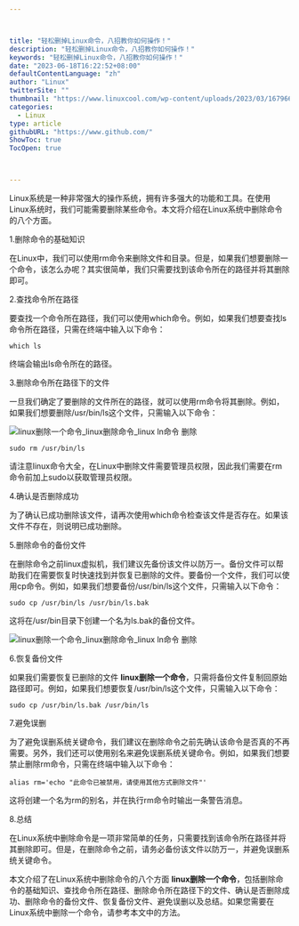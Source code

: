 ```yaml
---



title: "轻松删掉Linux命令，八招教你如何操作！"
description: "轻松删掉Linux命令，八招教你如何操作！"
keywords: "轻松删掉Linux命令，八招教你如何操作！"
date: "2023-06-18T16:22:52+08:00"
defaultContentLanguage: "zh"
author: "Linux"
twitterSite: ""
thumbnail: "https://www.linuxcool.com/wp-content/uploads/2023/03/1679666763862_0.png"
categories:
  - Linux
type: article
githubURL: "https://www.github.com/"
ShowToc: true
TocOpen: true



---
```


Linux系统是一种非常强大的操作系统，拥有许多强大的功能和工具。在使用Linux系统时，我们可能需要删除某些命令。本文将介绍在Linux系统中删除命令的八个方面。

1.删除命令的基础知识

在Linux中，我们可以使用rm命令来删除文件和目录。但是，如果我们想要删除一个命令，该怎么办呢？其实很简单，我们只需要找到该命令所在的路径并将其删除即可。

2.查找命令所在路径

要查找一个命令所在路径，我们可以使用which命令。例如，如果我们想要查找ls命令所在路径，只需在终端中输入以下命令：

```
which ls
```

终端会输出ls命令所在的路径。

3.删除命令所在路径下的文件

一旦我们确定了要删除的文件所在的路径，就可以使用rm命令将其删除。例如，如果我们想要删除/usr/bin/ls这个文件，只需输入以下命令：

![linux删除一个命令_linux删除命令_linux ln命令 删除](https://www.linuxcool.com/wp-content/uploads/2023/03/1679666763862_0.png)

```
sudo rm /usr/bin/ls
```

请注意linux命令大全，在Linux中删除文件需要管理员权限，因此我们需要在rm命令前加上sudo以获取管理员权限。

4.确认是否删除成功

为了确认已成功删除该文件，请再次使用which命令检查该文件是否存在。如果该文件不存在，则说明已成功删除。

5.删除命令的备份文件

在删除命令之前linux虚拟机，我们建议先备份该文件以防万一。备份文件可以帮助我们在需要恢复时快速找到并恢复已删除的文件。要备份一个文件，我们可以使用cp命令。例如，如果我们想要备份/usr/bin/ls这个文件，只需输入以下命令：

```
sudo cp /usr/bin/ls /usr/bin/ls.bak
```

这将在/usr/bin目录下创建一个名为ls.bak的备份文件。

![linux删除一个命令_linux删除命令_linux ln命令 删除](https://www.linuxcool.com/wp-content/uploads/2023/03/1679666763862_1.png)

6.恢复备份文件

如果我们需要恢复已删除的文件 **linux删除一个命令**，只需将备份文件复制回原始路径即可。例如，如果我们想要恢复/usr/bin/ls这个文件，只需输入以下命令：

```
sudo cp /usr/bin/ls.bak /usr/bin/ls
```

7.避免误删

为了避免误删系统关键命令，我们建议在删除命令之前先确认该命令是否真的不再需要。另外，我们还可以使用别名来避免误删系统关键命令。例如，如果我们想要禁止删除rm命令，只需在终端中输入以下命令：

```
alias rm='echo "此命令已被禁用，请使用其他方式删除文件"'
```

这将创建一个名为rm的别名，并在执行rm命令时输出一条警告消息。

8.总结

在Linux系统中删除命令是一项非常简单的任务，只需要找到该命令所在路径并将其删除即可。但是，在删除命令之前，请务必备份该文件以防万一，并避免误删系统关键命令。

本文介绍了在Linux系统中删除命令的八个方面 **linux删除一个命令**，包括删除命令的基础知识、查找命令所在路径、删除命令所在路径下的文件、确认是否删除成功、删除命令的备份文件、恢复备份文件、避免误删以及总结。如果您需要在Linux系统中删除一个命令，请参考本文中的方法。